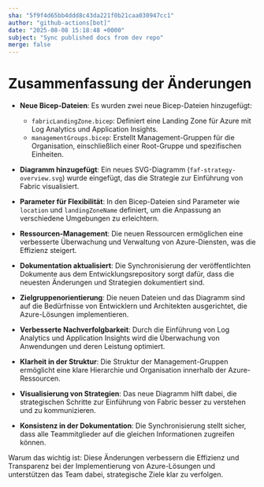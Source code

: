 ```yaml
---
sha: "5f9f4d65bb4ddd8c43da221f0b21caa030947cc1"
author: "github-actions[bot]"
date: "2025-08-08 15:18:48 +0000"
subject: "Sync published docs from dev repo"
merge: false
---
```


# Zusammenfassung der Änderungen

- **Neue Bicep-Dateien**: Es wurden zwei neue Bicep-Dateien hinzugefügt:
  - `fabricLandingZone.bicep`: Definiert eine Landing Zone für Azure mit Log Analytics und Application Insights.
  - `managementGroups.bicep`: Erstellt Management-Gruppen für die Organisation, einschließlich einer Root-Gruppe und spezifischen Einheiten.

- **Diagramm hinzugefügt**: Ein neues SVG-Diagramm (`faf-strategy-overview.svg`) wurde eingefügt, das die Strategie zur Einführung von Fabric visualisiert.

- **Parameter für Flexibilität**: In den Bicep-Dateien sind Parameter wie `location` und `landingZoneName` definiert, um die Anpassung an verschiedene Umgebungen zu erleichtern.

- **Ressourcen-Management**: Die neuen Ressourcen ermöglichen eine verbesserte Überwachung und Verwaltung von Azure-Diensten, was die Effizienz steigert.

- **Dokumentation aktualisiert**: Die Synchronisierung der veröffentlichten Dokumente aus dem Entwicklungsrepository sorgt dafür, dass die neuesten Änderungen und Strategien dokumentiert sind.

- **Zielgruppenorientierung**: Die neuen Dateien und das Diagramm sind auf die Bedürfnisse von Entwicklern und Architekten ausgerichtet, die Azure-Lösungen implementieren.

- **Verbesserte Nachverfolgbarkeit**: Durch die Einführung von Log Analytics und Application Insights wird die Überwachung von Anwendungen und deren Leistung optimiert.

- **Klarheit in der Struktur**: Die Struktur der Management-Gruppen ermöglicht eine klare Hierarchie und Organisation innerhalb der Azure-Ressourcen.

- **Visualisierung von Strategien**: Das neue Diagramm hilft dabei, die strategischen Schritte zur Einführung von Fabric besser zu verstehen und zu kommunizieren.

- **Konsistenz in der Dokumentation**: Die Synchronisierung stellt sicher, dass alle Teammitglieder auf die gleichen Informationen zugreifen können.

Warum das wichtig ist: Diese Änderungen verbessern die Effizienz und Transparenz bei der Implementierung von Azure-Lösungen und unterstützen das Team dabei, strategische Ziele klar zu verfolgen.

